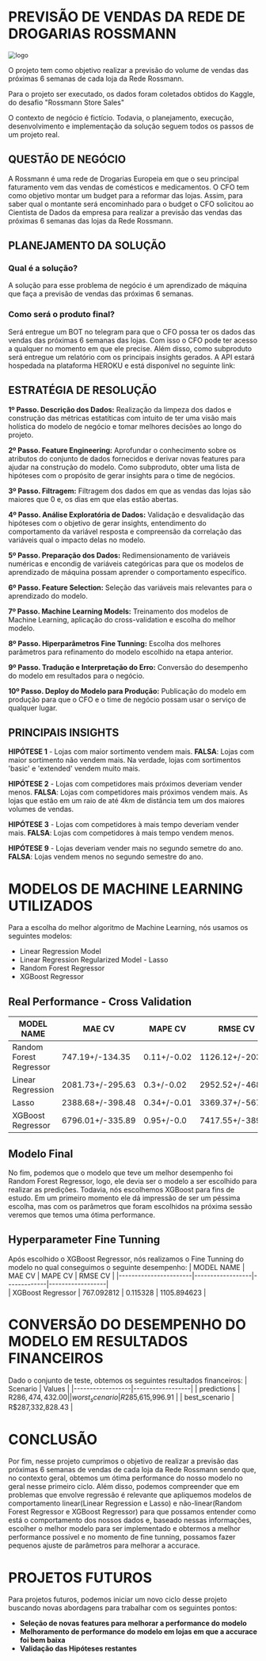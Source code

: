 # PREVISÃO DE VENDAS DA REDE DE DROGARIAS ROSSMANN

<img src="" alt="logo" style="zoom: 90%;" />

O projeto tem como objetivo realizar a previsão do volume de vendas das próximas 6 semanas de cada loja da Rede Rossmann. 

Para o projeto ser executado, os dados foram coletados obtidos do Kaggle, do desafio "Rossmann Store Sales"

O contexto de negócio é fictício. Todavia, o planejamento, execução, desenvolvimento e implementação da solução seguem todos os passos de um projeto real.

## QUESTÃO DE NEGÓCIO

A Rossmann é uma rede de Drogarias Europeia em que o seu principal faturamento vem das vendas de comésticos e medicamentos. O CFO tem como objetivo montar um budget para a reformar das lojas. Assim, para saber qual o montante será encominhado para o budget o CFO solicitou ao Cientista de Dados da empresa para realizar a previsão das vendas das próximas 6 semanas das lojas da Rede Rossmann.

## PLANEJAMENTO DA SOLUÇÃO
### Qual é a solução?
  A solução para esse problema de negócio é um aprendizado de máquina que faça a previsão de vendas das próximas 6 semanas.
  
### Como será o produto final?
  Será entregue um BOT no telegram para que o CFO possa ter os dados das vendas das próximas 6 semanas das lojas. Com isso o CFO pode ter acesso a qualquer no momento em que ele precise. Além disso, como subproduto será entregue um relatório com os principais insights gerados.
  A API estará hospedada na plataforma HEROKU e está disponível no seguinte link:
  
  
## ESTRATÉGIA DE RESOLUÇÃO

**1º Passo. Descrição dos Dados:** Realização da limpeza dos dados e construção das métricas estatíticas com intuito de ter uma visão mais holística do modelo de negócio e tomar melhores decisões ao longo do projeto.
  
**2º Passo. Feature Engineering:** Aprofundar o conhecimento sobre os atributos do conjunto de dados fornecidos e derivar novas features para ajudar na construção do modelo. Como subproduto, obter uma lista de hipóteses com o propósito de gerar insights para o time de negócios.

**3º Passo. Filtragem:** Filtragem dos dados em que as vendas das lojas são maiores que 0 e, os dias em que elas estão abertas.
  
**4º Passo. Análise Exploratória de Dados:** Validação e desvalidação das hipóteses com o objetivo de gerar insights, entendimento do comportamento da variável resposta e compreensão da correlação das variáveis  qual o impacto delas no modelo.

**5º Passo. Preparação dos Dados:** Redimensionamento de variáveis numéricas e encondig de variáveis categóricas para que os modelos de aprendizado de máquina possam aprender o comportamento específico.
  
**6º Passo. Feature Selection:** Seleção das variáveis mais relevantes para o aprendizado do modelo.
  
**7º Passo. Machine Learning Models:** Treinamento dos modelos de Machine Learning, aplicação do cross-validation e escolha do melhor modelo.

**8º Passo. Hiperparâmetros Fine Tunning:** Escolha dos melhores parâmetros para refinamento do modelo escolhido na etapa anterior.

**9º Passo. Tradução e Interpretação do Erro:** Conversão do desempenho do modelo em resultados para o negócio.
  
**10º Passo. Deploy do Modelo para Produção:** Publicação do modelo em produção para que o CFO e o time de negócio possam usar o serviço de qualquer lugar. 

## PRINCIPAIS INSIGHTS

**HIPÓTESE 1** - Lojas com maior sortimento vendem mais.
**FALSA**: Lojas com maior sortimento não vendem mais. Na verdade, lojas com sortimentos 'basic' e 'extended' vendem muito mais.

**HIPÓTESE 2** - Lojas com competidores mais próximos deveriam vender menos.
**FALSA**: Lojas com competidores mais próximos vendem mais. As lojas que estão em um raio de até 4km de distância tem um dos maiores volumes de vendas.

**HIPÓTESE 3** - Lojas com competidores à mais tempo deveriam vender mais.
**FALSA**: Lojas com competidores à mais tempo vendem menos.

**HIPÓTESE 9** - Lojas deveriam vender mais no segundo semetre do ano.
**FALSA**: Lojas vendem menos no segundo semestre do ano.

# MODELOS DE MACHINE LEARNING UTILIZADOS

Para a escolha do melhor algoritmo de Machine Learning, nós usamos os seguintes modelos:

* Linear Regression Model
* Linear Regression Regularized Model - Lasso
* Random Forest Regressor
* XGBoost Regressor

## Real Performance - Cross Validation

|  MODEL NAME  |  MAE CV	|   MAPE CV	 |   RMSE CV  |
|--------------|----------|------------|------------|
|Random Forest Regressor|	 747.19+/-134.35 | 0.11+/-0.02 | 1126.12+/-203.85 |
|	  Linear Regression   | 2081.73+/-295.63 | 0.3+/-0.02	 | 2952.52+/-468.37 |
| 	       Lasso  	    | 2388.68+/-398.48 | 0.34+/-0.01 | 3369.37+/-567.55 |  
|	  XGBoost Regressor   |	6796.01+/-335.89 | 0.95+/-0.0	 | 7417.55+/-389.15 |

## Modelo Final
  No fim, podemos que o modelo que teve um melhor desempenho foi Random Forest Regressor, logo, ele devia ser o modelo a ser escolhido para realizar as predições. Todavia, nós escolhemos XGBoost para fins de estudo. Em um primeiro momento ele dá impressão de ser um péssima escolha, mas com os parâmetros que foram escolhidos na próxima sessão veremos que temos uma ótima performance.
  
## Hyperparameter Fine Tunning
  Após escolhido o XGBoost Regressor, nós realizamos o Fine Tunning do modelo no qual conseguimos o seguinte desempenho:
  |       MODEL NAME      |      MAE CV      |   MAPE CV	 |      RMSE CV     |
  |-----------------------|------------------|-------------|------------------|  
  |	  XGBoost Regressor   |	   767.092812    |  0.115328	 |    1105.894623   |
 		
  
  
# CONVERSÃO DO DESEMPENHO DO MODELO EM RESULTADOS FINANCEIROS
 Dado o conjunto de teste, obtemos os seguintes resultados financeiros:
 |     Scenario	    |      Values      |
 |------------------|------------------|
 |   predictions	  | R$286,474,432.00 |
 |  worst_scenario  |	R$285,615,996.91 |
 |  best_scenario	  | R$287,332,828.43 |


# CONCLUSÃO

  Por fim, nesse projeto cumprimos o objetivo de realizar a previsão das próximas 6 semanas de vendas de cada loja da Rede Rossmann sendo que, no contexto geral, obtemos um ótima performance do nosso modelo no geral nesse primeiro ciclo. Além disso, podemos compreender que em problemas que envolve regressão é relevante que apliquemos modelos de comportamento linear(Linear Regression e Lasso) e não-linear(Random Forest Regressor e XGBoost Regressor) para que possamos entender como está o comportamento dos nossos dados e, baseado nessas informações, escolher o melhor modelo para ser implementado e obtermos a melhor performance possível e no momento de fine tunning, possamos fazer pequenos ajuste de parâmetros para melhorar a accurace.

# PROJETOS FUTUROS

  Para projetos futuros, podemos iniciar um novo ciclo desse projeto buscando novas abordagens para trabalhar com os seguintes pontos:
  
  - **Seleção de novas features para melhorar a performance do modelo**
  - **Melhoramento de performance do modelo em lojas em que a accurace foi bem baixa**
  - **Validação das Hipóteses restantes**
